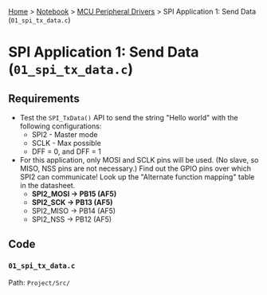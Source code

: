 <a href="../../">Home</a> > <a href="../notebook">Notebook</a> > <a href="./">MCU Peripheral Drivers</a> > SPI Application 1: Send Data (`01_spi_tx_data.c`)

# SPI Application 1: Send Data (`01_spi_tx_data.c`)



## Requirements

* Test the `SPI_TxData()` API to send the string "Hello world" with the following configurations:
  * SPI2 - Master mode
  * SCLK - Max possible
  * DFF = 0, and DFF = 1
* For this application, only MOSI and SCLK pins will be used. (No slave, so MISO, NSS pins are not necessary.) Find out the GPIO pins over which SPI2 can communicate! Look up the "Alternate function mapping" table in the datasheet.
  * **SPI2_MOSI $\to$ PB15 (AF5)**
  * **SPI2_SCK $\to$ PB13 (AF5)**
  * SPI2_MISO $\to$ PB14 (AF5)
  * SPI2_NSS $\to$ PB12 (AF5)




## Code

### `01_spi_tx_data.c`

Path: `Project/Src/`

```c

```

